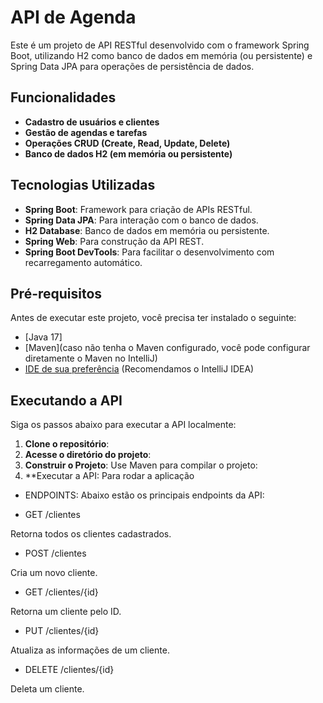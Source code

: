 # API de Agenda

Este é um projeto de API RESTful desenvolvido com o framework Spring Boot, utilizando H2 como banco de dados em memória (ou persistente) e Spring Data JPA para operações de persistência de dados.

## Funcionalidades

- **Cadastro de usuários e clientes**
- **Gestão de agendas e tarefas**
- **Operações CRUD (Create, Read, Update, Delete)**
- **Banco de dados H2 (em memória ou persistente)**

## Tecnologias Utilizadas

- **Spring Boot**: Framework para criação de APIs RESTful.
- **Spring Data JPA**: Para interação com o banco de dados.
- **H2 Database**: Banco de dados em memória ou persistente.
- **Spring Web**: Para construção da API REST.
- **Spring Boot DevTools**: Para facilitar o desenvolvimento com recarregamento automático.

## Pré-requisitos

Antes de executar este projeto, você precisa ter instalado o seguinte:

- [Java 17]
- [Maven](caso não tenha o Maven configurado, você pode configurar diretamente o Maven no IntelliJ)
- [IDE de sua preferência](https://www.jetbrains.com/idea/) (Recomendamos o IntelliJ IDEA)

## Executando a API

Siga os passos abaixo para executar a API localmente:

1. **Clone o repositório**:
2. **Acesse o diretório do projeto**:
3. **Construir o Projeto**:
   Use Maven para compilar o projeto:
4. **Executar a API: Para rodar a aplicação
- ENDPOINTS:
 Abaixo estão os principais endpoints da API:

- GET /clientes

Retorna todos os clientes cadastrados.


- POST /clientes

Cria um novo cliente. 


- GET /clientes/{id}

Retorna um cliente pelo ID.


- PUT /clientes/{id}

Atualiza as informações de um cliente.


- DELETE /clientes/{id}

Deleta um cliente.





